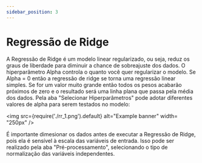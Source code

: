 ```yaml
---
sidebar_position: 3
---
```


# Regressão de Ridge

A Regressão de Ridge é um modelo linear regularizado, ou seja, reduz os graus de liberdade para diminuir a chance de sobreajuste dos dados. O hiperparâmetro Alpha controla o quanto você quer regularizar o modelo. Se Alpha = 0 então a regressão de ridge se torna uma regressão linear simples. Se for um valor muito grande então todos os pesos acabarão próximos de zero e o resultado será uma linha plana que passa pela média dos dados. Pela aba "Selecionar Hiperparâmetros" pode adotar diferentes valores de alpha para serem testados no modelo:

<img
  src={require('./rr_1.png').default}
  alt="Example banner"
  width= "250px"
/>

É importante dimesionar os dados antes de executar a Regressão de Ridge, pois ela é sensível à escala das variáveis de entrada. Isso pode ser realizado pela aba "Pré-processamento", selecionando o tipo de normalização das variáveis independentes.